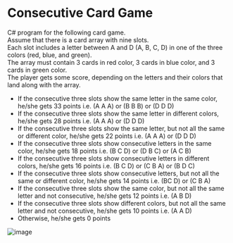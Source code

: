 # Consecutive Card Game

C# program for the following card game.\
Assume that there is a card array with nine slots.\
Each slot includes a letter between A and D (A, B, C, D) in one of the three colors (red, blue, and green).\
The array must contain 3 cards in red color, 3 cards in blue color, and 3 cards in green color.\
The player gets some score, depending on the letters and their colors that land along with the array.
- If the consecutive three slots show the same letter in the same color, he/she gets 33 points i.e. (A A A) or (B B B) or (D D D)
- If the consecutive three slots show the same letter in different colors, he/she gets 28 points i.e. (A A A) or (D D D)
- If the consecutive three slots show the same letter, but not all the same or different color, he/she gets 22 points i.e. (A A A) or (D D D) 
- If the consecutive three slots show consecutive letters in the same color, he/she gets 18 points i.e. (B C D) or (D B C) or (A C B)
- If the consecutive three slots show consecutive letters in different colors, he/she gets 16 points i.e. (B C D) or (C B A) or (B D C)
- If the consecutive three slots show consecutive letters, but not all the same or different color, he/she gets 14 points i.e. (BC D) or (C B A)
- If the consecutive three slots show the same color, but not all the same letter and not consecutive, he/she gets 12 points i.e. (A B D)
- If the consecutive three slots show different colors, but not all the same letter and not consecutive, he/she gets 10 points i.e. (A A D)
- Otherwise, he/she gets 0 points

![image](https://user-images.githubusercontent.com/73431932/226387692-99674d8a-823c-41f0-a329-c1e01dbe8d30.png)
